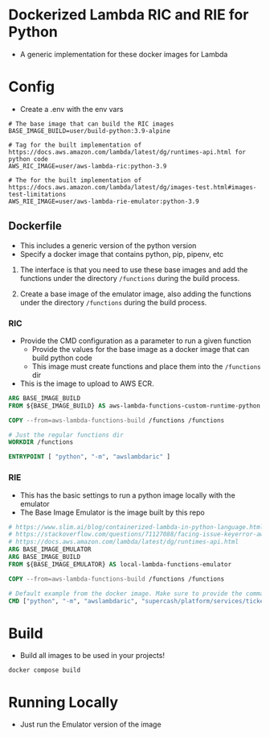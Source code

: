 # Dockerized Lambda RIC and RIE for Python

* A generic implementation for these docker images for Lambda

# Config

* Create a .env with the env vars

```properties
# The base image that can build the RIC images
BASE_IMAGE_BUILD=user/build-python:3.9-alpine

# Tag for the built implementation of https://docs.aws.amazon.com/lambda/latest/dg/runtimes-api.html for python code
AWS_RIC_IMAGE=user/aws-lambda-ric:python-3.9

# The for the built implementation of https://docs.aws.amazon.com/lambda/latest/dg/images-test.html#images-test-limitations
AWS_RIE_IMAGE=user/aws-lambda-rie-emulator:python-3.9
```

## Dockerfile

* This includes a generic version of the python version
* Specify a docker image that contains python, pip, pipenv, etc

1. The interface is that you need to use these base images and add the functions
under the directory `/functions` during the build process.

2. Create a base image of the emulator image, also adding the functions
under the directory `/functions` during the build process.

### RIC

* Provide the CMD configuration as a parameter to run a given function
  * Provide the values for the base image as a docker image that can build python code
  * This image must create functions and place them into the `/functions` dir
* This is the image to upload to AWS ECR.

```dockerfile
ARG BASE_IMAGE_BUILD
FROM ${BASE_IMAGE_BUILD} AS aws-lambda-functions-custom-runtime-python

COPY --from=aws-lambda-functions-build /functions /functions

# Just the regular functions dir
WORKDIR /functions

ENTRYPOINT [ "python", "-m", "awslambdaric" ]
```

### RIE

* This has the basic settings to run a python image locally with the emulator
* The Base Image Emulator is the image built by this repo

```dockerfile
# https://www.slim.ai/blog/containerized-lambda-in-python-language.html
# https://stackoverflow.com/questions/71127088/facing-issue-keyerror-aws-lambda-runtime-api
# https://docs.aws.amazon.com/lambda/latest/dg/runtimes-api.html
ARG BASE_IMAGE_EMULATOR
ARG BASE_IMAGE_BUILD
FROM ${BASE_IMAGE_EMULATOR} AS local-lambda-functions-emulator

COPY --from=aws-lambda-functions-build /functions /functions

# Default example from the docker image. Make sure to provide the command when running the image
CMD ["python", "-m", "awslambdaric", "supercash/platform/services/tickets/status.lambdaHandler"]
```

# Build

* Build all images to be used in your projects!

```console
docker compose build
```

# Running Locally

* Just run the Emulator version of the image


